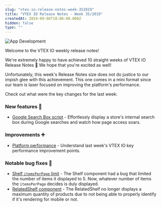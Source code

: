 ```yaml
---
slug: "vtex-io-release-notes-week-352019"
title: "VTEX IO Release Notes - Week 35/2019"
createdAt: 2019-09-06T18:06:00.000Z
hidden: false
type: ""
---
```


![App Development](https://raw.githubusercontent.com/vtexdocs/dev-portal-content/main/images/vtex-io-release-notes-week-352019-0.png)

Welcome to the VTEX IO weekly release notes!

We're extremely happy to have achieved 10 straight weeks of VTEX IO Release Notes 🎉 We hope that you're excited as well!

Unfortunately, this week's Release Notes size does not do justice to our impish glee with this achievement. This one comes in a mini format since our team is laser focused on improving the platform's performance.

Check out what were the key changes for the last week:

### New features 🚀

- [Google Search Box script](https://github.com/vtex-apps/release-notes/blob/master/docs/2019-week-35/google-search-box-script.md) - Effortlessly display a store's internal search box during Google searches and watch how page access soars.

### Improvements ➕

- [Platform performance](https://github.com/vtex-apps/release-notes/blob/master/docs/2019-week-35/platform-performance.md) - Understand last week's VTEX IO key performance improvement points.

### Notable bug fixes 🐛

- [Shelf `itemsPerPage` limit](https://github.com/vtex-apps/shelf/pull/176) - The Shelf component had a bug that limited the number of items it displayed to 5. Now, whatever number of items the `itemsPerPage` decides is duly displayed.
- [RelatedShelf component](https://github.com/vtex-apps/shelf/pull/179) - The RelatedShelf no longer displays a maximum quantity of products due to not being able to properly identify if it's rendering for mobile or not.
